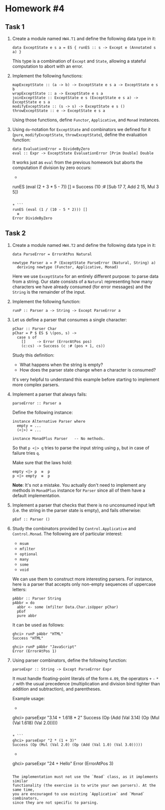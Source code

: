 Homework #4
===========

Task 1
------

1. Create a module named `HW4.T1` and define the following data type in it:

   ```
   data ExceptState e s a = ES { runES :: s -> Except e (Annotated s a) }
   ```

   This type is a combination of `Except` and `State`, allowing a stateful
   computation to abort with an error.

2. Implement the following functions:

   ```
   mapExceptState :: (a -> b) -> ExceptState e s a -> ExceptState e s b
   wrapExceptState :: a -> ExceptState e s a
   joinExceptState :: ExceptState e s (ExceptState e s a) -> ExceptState e s a
   modifyExceptState :: (s -> s) -> ExceptState e s ()
   throwExceptState :: e -> ExceptState e s a
   ```

   Using those functions, define `Functor`, `Applicative`, and `Monad`
   instances.

3. Using `do`-notation for `ExceptState` and combinators we defined for it
   (`pure`, `modifyExceptState`, `throwExceptState`), define the evaluation function:

   ```
   data EvaluationError = DivideByZero
   eval :: Expr -> ExceptState EvaluationError [Prim Double] Double
   ```

   It works just as `eval` from the previous homework but aborts the computation
   if division by zero occurs:

    * ```
     runES (eval (2 + 3 * 5 - 7)) []
       ≡
     Success (10 :# [Sub 17 7, Add 2 15, Mul 3 5])
     ```

    * ```
     runES (eval (1 / (10 - 5 * 2))) []
       ≡
     Error DivideByZero
     ```

Task 2
------

1. Create a module named `HW4.T2` and define the following data type in it:

   ```
   data ParseError = ErrorAtPos Natural

   newtype Parser a = P (ExceptState ParseError (Natural, String) a)
     deriving newtype (Functor, Applicative, Monad)
   ```

   Here we use `ExceptState` for an entirely different purpose: to parse data
   from a string. Our state consists of a `Natural` representing how many
   characters we have already consumed (for error messages) and the `String` is
   the remainder of the input.

2. Implement the following function:

   ```
   runP :: Parser a -> String -> Except ParseError a
   ```

3. Let us define a parser that consumes a single character:

   ```
   pChar :: Parser Char
   pChar = P $ ES $ \(pos, s) ->
     case s of
       []     -> Error (ErrorAtPos pos)
       (c:cs) -> Success (c :# (pos + 1, cs))
   ```

   Study this definition:

    * What happens when the string is empty?
    * How does the parser state change when a character is consumed?

   It's very helpful to understand this example before starting to implement more
   complex parsers.

4. Implement a parser that always fails:

   ```
   parseError :: Parser a
   ```

   Define the following instance:

   ```
   instance Alternative Parser where
     empty = ...
     (<|>) = ...

   instance MonadPlus Parser   -- No methods.
   ```

   So that `p <|> q` tries to parse the input string using `p`, but
   in case of failure tries `q`.

   Make sure that the laws hold:

   ```
   empty <|> p  ≡  p
   p <|> empty  ≡  p
   ```

   **Note**: It's not a mistake. You actually don't need to implement any methods in `MonadPlus` instance for `Parser` since all of them have a default implementation.

5. Implement a parser that checks that there is no unconsumed input left (i.e.
   the string in the parser state is empty), and fails otherwise:

   ```
   pEof :: Parser ()
   ```

6. Study the combinators provided by `Control.Applicative` and `Control.Monad`.
   The following are of particular interest:

    * `msum`
    * `mfilter`
    * `optional`
    * `many`
    * `some`
    * `void`

   We can use them to construct more interesting parsers. For instance, here is a parser
   that accepts only non-empty sequences of uppercase letters:

   ```
   pAbbr :: Parser String
   pAbbr = do
     abbr <- some (mfilter Data.Char.isUpper pChar)
     pEof
     pure abbr
   ```

   It can be used as follows:

   ```
   ghci> runP pAbbr "HTML"
   Success "HTML"

   ghci> runP pAbbr "JavaScript"
   Error (ErrorAtPos 1)
   ```

7. Using parser combinators, define the following function:

   ```
   parseExpr :: String -> Except ParseError Expr
   ```

   It must handle floating-point literals of the form `4.09`, the operators `+`
   `-` `*` `/` with the usual precedence (multiplication and division bind
   tighter than addition and subtraction), and parentheses.

   Example usage:

    * ```
     ghci> parseExpr "3.14 + 1.618 * 2"
     Success (Op (Add (Val 3.14) (Op (Mul (Val 1.618) (Val 2.0)))))
     ```

    * ```
     ghci> parseExpr "2 * (1 + 3)"
     Success (Op (Mul (Val 2.0) (Op (Add (Val 1.0) (Val 3.0)))))
     ```

    * ```
     ghci> parseExpr "24 + Hello"
     Error (ErrorAtPos 3)
     ```

   The implementation must not use the `Read` class, as it implements similar
   functionality (the exercise is to write your own parsers). At the same time,
   you are encouraged to use existing `Applicative` and `Monad` combinators,
   since they are not specific to parsing.